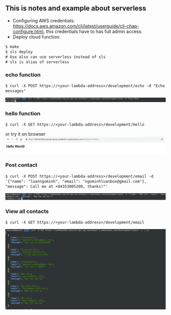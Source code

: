 ## This is notes and example about serverless
* Configuring AWS credentials: https://docs.aws.amazon.com/cli/latest/userguide/cli-chap-configure.html, this credentials have to has full admin access.
* Deploy cloud function: 
```shell
$ make
$ sls deploy
# Use also can use serverless instead of sls
# sls is alias of serverless
```
### echo function
```shell
$ curl -X POST https://<your-lambda-address>/development/echo -d "Echo messages"
```
![echo](images/echo.png)
### hello function
```shell
$ curl -X GET https://<your-lambda-address>/development/hello
```
or try it on browser
![hello](images/hello.png)
### Post contact
```shell
$ curl -X POST https://<your-lambda-address>/development/email -d '{"name": "luanngominh", "email": "ngominhluanbox@gmail.com"}, "message": Call me at +84353805200, thanks!"'
```
![send contact information](images/sendct.png)
### View all contacts
```shell
$ curl -X GET https://<your-lambda-address>/development/email
```
![view all contacts have been send](images/viewct.png)
